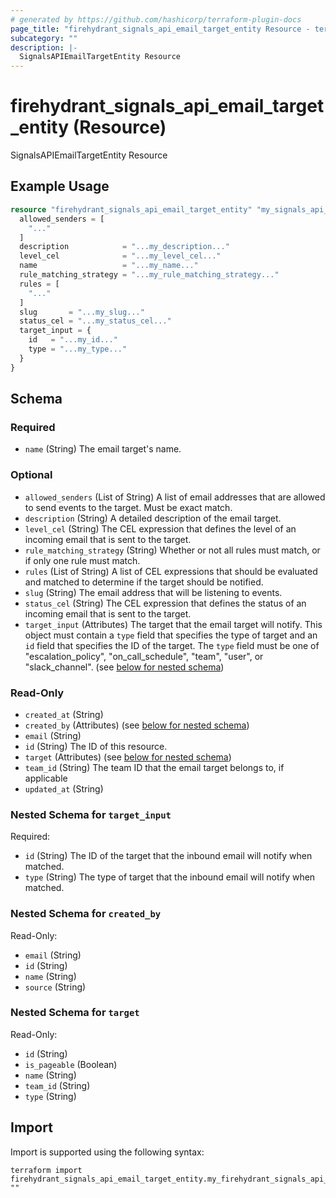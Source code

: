 ```yaml
---
# generated by https://github.com/hashicorp/terraform-plugin-docs
page_title: "firehydrant_signals_api_email_target_entity Resource - terraform-provider-firehydrant"
subcategory: ""
description: |-
  SignalsAPIEmailTargetEntity Resource
---
```


# firehydrant_signals_api_email_target_entity (Resource)

SignalsAPIEmailTargetEntity Resource

## Example Usage

```terraform
resource "firehydrant_signals_api_email_target_entity" "my_signals_api_emailtargetentity" {
  allowed_senders = [
    "..."
  ]
  description            = "...my_description..."
  level_cel              = "...my_level_cel..."
  name                   = "...my_name..."
  rule_matching_strategy = "...my_rule_matching_strategy..."
  rules = [
    "..."
  ]
  slug       = "...my_slug..."
  status_cel = "...my_status_cel..."
  target_input = {
    id   = "...my_id..."
    type = "...my_type..."
  }
}
```

<!-- schema generated by tfplugindocs -->
## Schema

### Required

- `name` (String) The email target's name.

### Optional

- `allowed_senders` (List of String) A list of email addresses that are allowed to send events to the target. Must be exact match.
- `description` (String) A detailed description of the email target.
- `level_cel` (String) The CEL expression that defines the level of an incoming email that is sent to the target.
- `rule_matching_strategy` (String) Whether or not all rules must match, or if only one rule must match.
- `rules` (List of String) A list of CEL expressions that should be evaluated and matched to determine if the target should be notified.
- `slug` (String) The email address that will be listening to events.
- `status_cel` (String) The CEL expression that defines the status of an incoming email that is sent to the target.
- `target_input` (Attributes) The target that the email target will notify. This object must contain a `type`
field that specifies the type of target and an `id` field that specifies the ID of
the target. The `type` field must be one of "escalation_policy", "on_call_schedule",
"team", "user", or "slack_channel". (see [below for nested schema](#nestedatt--target_input))

### Read-Only

- `created_at` (String)
- `created_by` (Attributes) (see [below for nested schema](#nestedatt--created_by))
- `email` (String)
- `id` (String) The ID of this resource.
- `target` (Attributes) (see [below for nested schema](#nestedatt--target))
- `team_id` (String) The team ID that the email target belongs to, if applicable
- `updated_at` (String)

<a id="nestedatt--target_input"></a>
### Nested Schema for `target_input`

Required:

- `id` (String) The ID of the target that the inbound email will notify when matched.
- `type` (String) The type of target that the inbound email will notify when matched.


<a id="nestedatt--created_by"></a>
### Nested Schema for `created_by`

Read-Only:

- `email` (String)
- `id` (String)
- `name` (String)
- `source` (String)


<a id="nestedatt--target"></a>
### Nested Schema for `target`

Read-Only:

- `id` (String)
- `is_pageable` (Boolean)
- `name` (String)
- `team_id` (String)
- `type` (String)

## Import

Import is supported using the following syntax:

```shell
terraform import firehydrant_signals_api_email_target_entity.my_firehydrant_signals_api_email_target_entity ""
```
